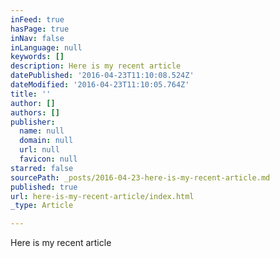 ```yaml
---
inFeed: true
hasPage: true
inNav: false
inLanguage: null
keywords: []
description: Here is my recent article
datePublished: '2016-04-23T11:10:08.524Z'
dateModified: '2016-04-23T11:10:05.764Z'
title: ''
author: []
authors: []
publisher:
  name: null
  domain: null
  url: null
  favicon: null
starred: false
sourcePath: _posts/2016-04-23-here-is-my-recent-article.md
published: true
url: here-is-my-recent-article/index.html
_type: Article

---
```

Here is my recent article